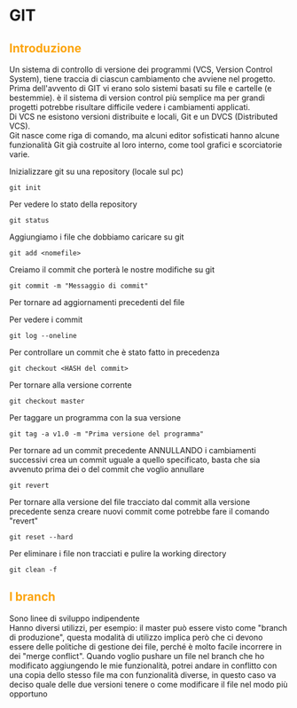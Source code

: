 # GIT

## <span style="color:#fca40c">Introduzione</span>

Un sistema di controllo di versione dei programmi (VCS, Version Control System), tiene traccia di ciascun cambiamento che avviene nel progetto.<br>
Prima dell'avvento di GIT vi erano solo sistemi basati su file e cartelle (e bestemmie). è il sistema di version control più semplice ma per grandi progetti potrebbe risultare difficile vedere i cambiamenti applicati.<br>
Di VCS ne esistono versioni distribuite e locali, Git e un DVCS (Distributed VCS).<br>
Git nasce come riga di comando, ma alcuni editor sofisticati hanno alcune funzionalità Git già costruite al loro interno, come tool grafici e scorciatorie varie.



Inizializzare git su una repository (locale sul pc)
```
git init
```

Per vedere lo stato della repository
```
git status
```

Aggiungiamo i file che dobbiamo caricare su git
```
git add <nomefile>
```

Creiamo il commit che porterà le nostre modifiche su git
```
git commit -m "Messaggio di commit"
```

Per tornare ad aggiornamenti precedenti del file

Per vedere i commit
```
git log --oneline
```

Per controllare un commit che è stato fatto in precedenza
```
git checkout <HASH del commit>
```

Per tornare alla versione corrente
```
git checkout master
```

Per taggare un programma con la sua versione
```
git tag -a v1.0 -m "Prima versione del programma"
```

Per tornare ad un commit precedente ANNULLANDO i cambiamenti successivi crea un commit uguale a quello specificato, basta che sia avvenuto prima dei o del commit che voglio annullare
```
git revert
```

Per tornare alla versione del file tracciato dal commit alla versione precedente senza creare nuovi commit come potrebbe fare il comando "revert"
```
git reset --hard
```

Per eliminare i file non tracciati e pulire la working directory
```
git clean -f
```

## <span style="color:#fca40c">I branch</span>

Sono linee di sviluppo indipendente<br>
Hanno diversi utilizzi, per esempio: il master può essere visto come "branch di produzione", questa modalità di utilizzo implica però che ci devono essere delle politiche di gestione dei file, perché è molto facile incorrere in dei "merge conflict". Quando voglio pushare un file nel branch che ho modificato aggiungendo le mie funzionalità, potrei andare in conflitto con una copia dello stesso file ma con funzionalità diverse, in questo caso va deciso quale delle due versioni tenere o come modificare il file nel modo più opportuno
